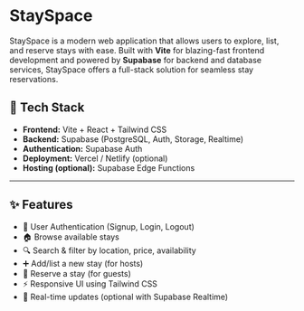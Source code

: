 # StaySpace


StaySpace is a modern web application that allows users to explore, list, and reserve stays with ease. Built with **Vite** for blazing-fast frontend development and powered by **Supabase** for backend and database services, StaySpace offers a full-stack solution for seamless stay reservations.

## 🚀 Tech Stack

- **Frontend:** Vite + React + Tailwind CSS
- **Backend:** Supabase (PostgreSQL, Auth, Storage, Realtime)
- **Authentication:** Supabase Auth
- **Deployment:** Vercel / Netlify (optional)
- **Hosting (optional):** Supabase Edge Functions

---

## ✨ Features

- 🔐 User Authentication (Signup, Login, Logout)
- 🏠 Browse available stays
- 🔍 Search & filter by location, price, availability
- ➕ Add/list a new stay (for hosts)
- 📆 Reserve a stay (for guests)
- ⚡ Responsive UI using Tailwind CSS
- 💬 Real-time updates (optional with Supabase Realtime)

